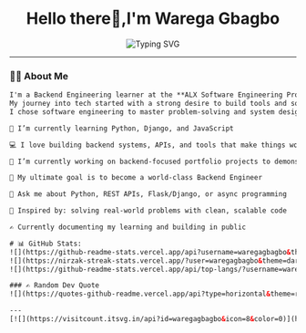 <h1 align="center">Hello there👋,I'm Warega Gbagbo</h1>

<p align="center">
  <img src="https://readme-typing-svg.demolab.com?font=Fira+Code&pause=1000&center=true&width=800&lines=Backend+Engineer+%7C+Python%2C+Django%2C+REST-APIs%2C+JavaScript;Lifelong+Learner+%7C+Problem+Solver+%7C+Builder" alt="Typing SVG" />
</p>

---

### 👨‍💻 About Me

```html
I'm a Backend Engineering learner at the **ALX Software Engineering Program**. 
My journey into tech started with a strong desire to build tools and solutions that impact lives. 
I chose software engineering to master problem-solving and system design, through which;

🌱 I’m currently learning Python, Django, and JavaScript

💻 I love building backend systems, APIs, and tools that make things work behind the scenes

🔭 I’m currently working on backend-focused portfolio projects to demonstrate my skills

🎯 My ultimate goal is to become a world-class Backend Engineer

💬 Ask me about Python, REST APIs, Flask/Django, or async programming

🧠 Inspired by: solving real-world problems with clean, scalable code

✍️ Currently documenting my learning and building in public 

# 📊 GitHub Stats:
![](https://github-readme-stats.vercel.app/api?username=waregagbagbo&theme=dark&hide_border=false&include_all_commits=true&count_private=false)<br/>
![](https://nirzak-streak-stats.vercel.app/?user=waregagbagbo&theme=dark&hide_border=false)<br/>
![](https://github-readme-stats.vercel.app/api/top-langs/?username=waregagbagbo&theme=dark&hide_border=false&include_all_commits=true&count_private=false&layout=compact)

### ✍️ Random Dev Quote
![](https://quotes-github-readme.vercel.app/api?type=horizontal&theme=radical)

---
[![](https://visitcount.itsvg.in/api?id=waregagbagbo&icon=8&color=0)](https://visitcount.itsvg.in)
